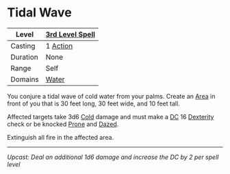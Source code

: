 # Tidal Wave

| Level    | [3rd Level Spell](3rd%20Level%20Spells.md)          |
| -------- | --------------------------------------------------- |
| Casting  | 1 [Action](../../../../Game%20Procedures/Core%20Procedures/Action.md) |
| Duration | None                                                |
| Range    | Self                                                |
| Domains  | [Water](../../Spell%20Domains/Water.md)          |

You conjure a tidal wave of cold water from your palms. Create an [Area](../../Areas%20of%20Effect/Area.md) in front of you that is 30 feet long, 30 feet wide, and 10 feet tall.

Affected targets take 3d6 [Cold](../../../../Game%20Procedures/Combat/Damage%20Types/Cold.md) damage and must make a [DC](../../../../Game%20Procedures/Core%20Procedures/DC.md) 16 [Dexterity](../../../../Player%20Characters/Abilities/Dexterity.md) check or be knocked [Prone](../../../../Game%20Procedures/Conditions/Prone.md) and [Dazed](../../../../Game%20Procedures/Conditions/Dazed.md).

Extinguish all fire in the affected area.

---
*Upcast: Deal an additional 1d6 damage and increase the DC by 2 per spell level*
